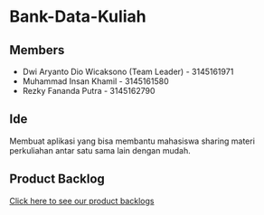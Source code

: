 # Bank-Data-Kuliah

## Members
- Dwi Aryanto Dio Wicaksono (Team Leader) - 3145161971
- Muhammad Insan Khamil - 3145161580
- Rezky Fananda Putra - 3145162790

## Ide
Membuat aplikasi yang bisa membantu mahasiswa sharing materi perkuliahan antar satu sama lain dengan mudah.

## Product Backlog
[Click here to see our product backlogs](https://www.notion.so/82fa1282e1ba438d9aa35048a6406689?v=55efd6c3bea240e28a4e12aa8117c21e)
